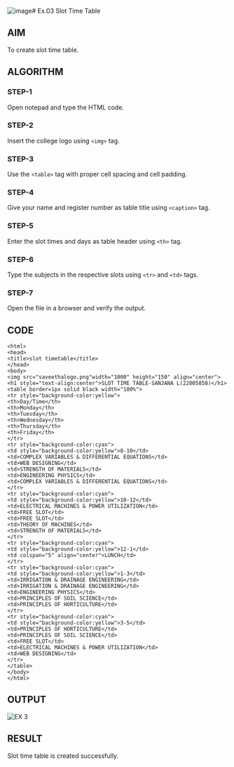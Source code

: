![image](https://github.com/Divyapriyadiya/Ex03_Web-Design/assets/128477941/79d3fe38-4566-45dc-a71d-352c6d3bc2bb)# Ex.03 Slot Time Table
## AIM
  To create slot time table.

## ALGORITHM
### STEP-1
  Open notepad and type the HTML code.

### STEP-2
  Insert the college logo using ```<img>``` tag.

### STEP-3
  Use the ```<table>``` tag with proper cell spacing and cell padding.  

### STEP-4
  Give your name and register number as table title using ```<caption>``` tag.

### STEP-5
  Enter the slot times and days as table header using ```<th>``` tag.
  
### STEP-6
  Type the subjects in the respective slots using ```<tr>``` and ```<td>``` tags.
 
### STEP-7
  Open the file in a browser and verify the output.
  
## CODE
~~~
<html>
<head>
<title>slot timetable</title>
</head>
<body>
<img src="saveethalogo.png"width="1000" height="150" align="center">
<h1 style="text-align:center">SLOT TIME TABLE-SANJANA L(22005858)</h1>
<table border=1px solid black width="100%">
<tr style="background-color:yellow">
<th>Day/Time</th>
<th>Monday</th>
<th>Tuesday</th>
<th>Wednesday</th>
<th>Thursday</th>
<th>Friday</th>
</tr>
<tr style="background-color:cyan">
<td style="background-color:yellow">8-10</td>
<td>COMPLEX VARIABLES & DIFFERENTIAL EQUATIONS</td>
<td>WEB DESIGNING</td>
<td>STRENGTH OF MATERIALS</td>
<td>ENGINEERING PHYSICS</td>
<td>COMPLEX VARIABLES & DIFFERENTIAL EQUATIONS</td>
</tr>
<tr style="background-color:cyan">
<td style="background-color:yellow">10-12</td>
<td>ELECTRICAL MACHINES & POWER UTILIZATION</td>
<td>FREE SLOT</td>
<td>FREE SLOT</td>
<td>THEORY OF MACHINES</td>
<td>STRENGTH OF MATERIALS</td>
</tr>
<tr style="background-color:cyan">
<td style="background-color:yellow">12-1</td>
<td colspan="5" align="center">LUNCH</td>
</tr>
<tr style="background-color:cyan">
<td style="background-color:yellow">1-3</td>
<td>IRRIGATION & DRAINAGE ENGINEERING</td>
<td>IRRIGATION & DRAINAGE ENGINEERING</td>
<td>ENGINEERING PHYSICS</td>
<td>PRINCIPLES OF SOIL SCIENCE</td>
<td>PRINCIPLES OF HORTICULTURE</td>
</tr>
<tr style="background-color:cyan">
<td style="background-color:yellow">3-5</td>
<td>PRINCIPLES OF HORTICULTURE</td>
<td>PRINCIPLES OF SOIL SCIENCE</td>
<td>FREE SLOT</td>
<td>ELECTRICAL MACHINES & POWER UTILIZATION</td>
<td>WEB DESIGNING</td>
</tr>
</table>
</body>
</html>
~~~

## OUTPUT
![EX 3](https://github.com/Divyapriyadiya/Ex03_Web-Design/assets/128477941/6412f657-a982-4ca3-bd73-408632bde989)



## RESULT
 Slot time table is created successfully.
